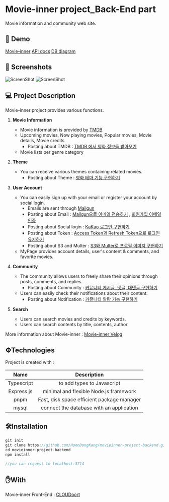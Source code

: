 # Movie-inner project_Back-End part

Movie information and community web site.

## 🎥 Demo

[Movie-inner](https://www.movie-inner.click/)
[API docs](https://documenter.getpostman.com/view/20766044/2s83ziQ4zN)
[DB diagram](https://dbdiagram.io/d/62e67468f31da965e84aa61d)

## 📸 Screenshots

![ScreenShot](https://user-images.githubusercontent.com/102861831/217988459-a227a97d-6fd3-4bf3-9018-61f43bacde88.png)
![ScreenShot](https://user-images.githubusercontent.com/102861831/217987931-3ef2a125-d1b2-4749-8f88-f6fa56e65077.png)

## 💻 Project Description

Movie-inner project provides various functions.

1. **Movie Information**
    - Movie information is provided by [TMDB](https://www.themoviedb.org/?language=ko)
    - Upcoming movies, Now playing movies, Popular movies, Movie details, Movie credits
        - Posting about TMDB : [TMDB 에서 영화 정보들 받아오기](https://velog.io/@d159123/Node.js-TMDB-%EC%97%90%EC%84%9C-%EC%98%81%ED%99%94-%EC%A0%95%EB%B3%B4%EB%93%A4-%EB%B0%9B%EC%95%84%EC%98%A4%EA%B8%B0)
    - Movie lists per genre category
2. **Theme**
    - You can receive various themes containing related movies.
        - Posting about Theme : [영화 테마 기능 구현하기](https://velog.io/@d159123/Node.js-%EC%98%81%ED%99%94-%ED%85%8C%EB%A7%88-%EC%84%A4%EC%A0%95-%EB%B0%8F-%EC%A2%8B%EC%95%84%EC%9A%94-%EB%B2%84%ED%8A%BC-%EA%B5%AC%ED%98%84%ED%95%98%EA%B8%B0)
3. **User Account**
    - You can easily sign up with your email or register your account by social login.
        - Emails are sent through [Mailgun](https://www.mailgun.com/)
        - Posting about Email : [Mailgun으로 이메일 전송하기](https://velog.io/@d159123/Mailgun%EC%9C%BC%EB%A1%9C-%EC%9D%B4%EB%A9%94%EC%9D%BC-%EC%A0%84%EC%86%A1%ED%95%98%EA%B8%B0-Node.js) , [회원가입 이메일 인증](https://velog.io/@d159123/%ED%9A%8C%EC%9B%90%EA%B0%80%EC%9E%85-%EC%9D%B4%EB%A9%94%EC%9D%BC-%EC%9D%B8%EC%A6%9D-%EA%B5%AC%ED%98%84-Node.js)
        - Posting about Social login : [KaKao 로그인 구현하기](https://velog.io/@d159123/Node.js-KaKao-%EB%A1%9C%EA%B7%B8%EC%9D%B8-%ED%9A%8C%EC%9B%90%EA%B0%80%EC%9E%85-%EA%B5%AC%ED%98%84REST-API)
        - Posting about Token : [Access Token과 Refresh Token으로 로그인 유지하기](https://velog.io/@d159123/Node.js-Access-Token%EA%B3%BC-Refresh-Token%EC%9C%BC%EB%A1%9C-%EB%A1%9C%EA%B7%B8%EC%9D%B8-%EC%9C%A0%EC%A7%80%ED%95%98%EA%B8%B0)
        - Posting about S3 and Multer : [S3와 Multer로 프로필 이미지 구현하기](https://velog.io/@d159123/Node.js-S3%EC%99%80-multer%EB%A5%BC-%EC%9D%B4%EC%9A%A9%ED%95%98%EC%97%AC-%ED%94%84%EB%A1%9C%ED%95%84-%EC%9D%B4%EB%AF%B8%EC%A7%80-%EC%A0%80%EC%9E%A5%ED%95%98%EA%B8%B0)
    - MyPage provides account details, user's content & comments, and favorite movies.
4. **Community**

    - The community allows users to freely share their opinions through posts, comments, and replies.
        - Posting about Community : [커뮤니티 게시글, 댓글, 대댓글 구현하기](https://velog.io/@d159123/Node.js-%EC%BB%A4%EB%AE%A4%EB%8B%88%ED%8B%B0-%EA%B2%8C%EC%8B%9C%EA%B8%80-%EB%8C%93%EA%B8%80-%EB%8C%80%EB%8C%93%EA%B8%80-%EA%B5%AC%ED%98%84%ED%95%98%EA%B8%B0)
    - Users can easily check their notifications about their content.
        - Posting about Notification : [커뮤니티 알람 기능 구현하기](https://velog.io/@d159123/Node.js-%EC%BB%A4%EB%AE%A4%EB%8B%88%ED%8B%B0-%EC%95%8C%EB%9E%8C-%EA%B8%B0%EB%8A%A5-%EA%B5%AC%ED%98%84%ED%95%98%EA%B8%B0)

5. **Search**
    - Users can search movies and credits by keywords.
    - Users can search contents by title, contents, author

More information about Movie-inner : [Movie-inner Velog](https://velog.io/@d159123/series/project-1-movie-inner)

## ⚙️Technologies

Project is created with :

|    Name    |                Description                 |
| :--------: | :----------------------------------------: |
| Typescript |         to add types to Javascript         |
| Express.js |   minimal and flexible Node.js framework   |
|    pnpm    | Fast, disk space efficient package manager |
|   mysql    |  connect the database with an application  |

## 🛠️Installation

```typescript
git init
git clone https://github.com/HoonDongKang/movieinner-project-backend.git
cd movieinner-project-backend
npm install

//you can request to localhost:3714
```

## ✋With

Movie-inner Front-End : [CLOUDoort](https://github.com/CLOUDoort/movieinner-project-frontend)

